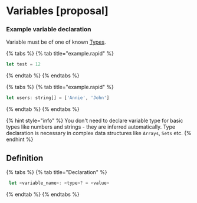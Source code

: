 # Variables \[proposal\]

### Example variable declaration

Variable must be of one of known [Types](types.md).

{% tabs %}
{% tab title="example.rapid" %}
```javascript
let test = 12
```
{% endtab %}
{% endtabs %}

{% tabs %}
{% tab title="example.rapid" %}
```javascript
let users: string[] = ['Annie', 'John']
```
{% endtab %}
{% endtabs %}

{% hint style="info" %}
You don't need to declare variable type for basic types like numbers and strings - they are inferred automatically. Type declaration is necessary in complex data structures like `Arrays`, `Sets` etc.
{% endhint %}

## Definition

{% tabs %}
{% tab title="Declaration" %}
```javascript
 let <variable_name>: <type>? = <value>
```
{% endtab %}
{% endtabs %}

